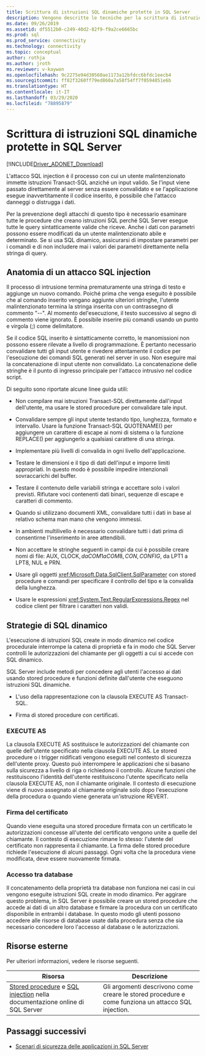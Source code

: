 ```yaml
---
title: Scrittura di istruzioni SQL dinamiche protette in SQL Server
description: Vengono descritte le tecniche per la scrittura di istruzioni SQL dinamiche protette usando le stored procedure.
ms.date: 09/26/2019
ms.assetid: df5512b0-c249-40d2-82f9-f9a2ce6665bc
ms.prod: sql
ms.prod_service: connectivity
ms.technology: connectivity
ms.topic: conceptual
author: rothja
ms.author: jroth
ms.reviewer: v-kaywon
ms.openlocfilehash: 9c2275e94d30560ae1173a12bfdcc6bfdc1eecb4
ms.sourcegitcommit: ff82f3260ff79ed860a7a58f54ff7f0594851e6b
ms.translationtype: HT
ms.contentlocale: it-IT
ms.lasthandoff: 03/29/2020
ms.locfileid: "78895879"
---
```

# <a name="writing-secure-dynamic-sql-in-sql-server"></a>Scrittura di istruzioni SQL dinamiche protette in SQL Server

[!INCLUDE[Driver_ADONET_Download](../../../includes/driver_adonet_download.md)]

L'attacco SQL injection è il processo con cui un utente malintenzionato immette istruzioni Transact-SQL anziché un input valido. Se l'input viene passato direttamente al server senza essere convalidato e se l'applicazione esegue inavvertitamente il codice inserito, è possibile che l'attacco danneggi o distrugga i dati.  
  
Per la prevenzione degli attacchi di questo tipo è necessario esaminare tutte le procedure che creano istruzioni SQL perché SQL Server esegue tutte le query sintatticamente valide che riceve. Anche i dati con parametri possono essere modificati da un utente malintenzionato abile e determinato. Se si usa SQL dinamico, assicurarsi di impostare parametri per i comandi e di non includere mai i valori dei parametri direttamente nella stringa di query.  
  
## <a name="anatomy-of-a-sql-injection-attack"></a>Anatomia di un attacco SQL injection  
Il processo di intrusione termina prematuramente una stringa di testo e aggiunge un nuovo comando. Poiché prima che venga eseguito è possibile che al comando inserito vengano aggiunte ulteriori stringhe, l'utente malintenzionato termina la stringa inserita con un contrassegno di commento "--". Al momento del'esecuzione, il testo successivo al segno di commento viene ignorato. È possibile inserire più comandi usando un punto e virgola (;) come delimitatore.  
  
Se il codice SQL inserito è sintatticamente corretto, le manomissioni non possono essere rilevate a livello di programmazione. È pertanto necessario convalidare tutti gli input utente e rivedere attentamente il codice per l'esecuzione dei comandi SQL generati nel server in uso. Non eseguire mai la concatenazione di input utente non convalidato. La concatenazione delle stringhe è il punto di ingresso principale per l'attacco intrusivo nel codice script.  
  
Di seguito sono riportate alcune linee guida utili:  
  
- Non compilare mai istruzioni Transact-SQL direttamente dall'input dell'utente, ma usare le stored procedure per convalidare tale input.  
  
- Convalidare sempre gli input utente testando tipo, lunghezza, formato e intervallo. Usare la funzione Transact-SQL QUOTENAME() per aggiungere un carattere di escape ai nomi di sistema o la funzione REPLACE() per aggiungerlo a qualsiasi carattere di una stringa.  
  
- Implementare più livelli di convalida in ogni livello dell'applicazione.  
  
- Testare le dimensioni e il tipo di dati dell'input e imporre limiti appropriati. In questo modo è possibile impedire intenzionali sovraccarichi del buffer.  
  
- Testare il contenuto delle variabili stringa e accettare solo i valori previsti. Rifiutare voci contenenti dati binari, sequenze di escape e caratteri di commento.  
  
- Quando si utilizzano documenti XML, convalidare tutti i dati in base al relativo schema man mano che vengono immessi.  
  
- In ambienti multilivello è necessario convalidare tutti i dati prima di consentirne l'inserimento in aree attendibili.  
  
- Non accettare le stringhe seguenti in campi da cui è possibile creare nomi di file: AUX, CLOCK$, da COM1 a COM8, CON, CONFIG$, da LPT1 a LPT8, NUL e PRN.  
  
- Usare gli oggetti <xref:Microsoft.Data.SqlClient.SqlParameter> con stored procedure e comandi per specificare il controllo del tipo e la convalida della lunghezza.  
  
- Usare le espressioni <xref:System.Text.RegularExpressions.Regex> nel codice client per filtrare i caratteri non validi.  
  
## <a name="dynamic-sql-strategies"></a>Strategie di SQL dinamico  
L'esecuzione di istruzioni SQL create in modo dinamico nel codice procedurale interrompe la catena di proprietà e fa in modo che SQL Server controlli le autorizzazioni del chiamante per gli oggetti a cui si accede con SQL dinamico.  
  
SQL Server include metodi per concedere agli utenti l'accesso ai dati usando stored procedure e funzioni definite dall'utente che eseguono istruzioni SQL dinamiche.  
  
- L'uso della rappresentazione con la clausola EXECUTE AS Transact-SQL.  
  
- Firma di stored procedure con certificati.  
  
### <a name="execute-as"></a>EXECUTE AS  
La clausola EXECUTE AS sostituisce le autorizzazioni del chiamante con quelle dell'utente specificato nella clausola EXECUTE AS. Le stored procedure o i trigger nidificati vengono eseguiti nel contesto di sicurezza dell'utente proxy. Questo può interrompere le applicazioni che si basano sulla sicurezza a livello di riga o richiedono il controllo. Alcune funzioni che restituiscono l'identità dell'utente restituiscono l'utente specificato nella clausola EXECUTE AS, non il chiamante originale. Il contesto di esecuzione viene di nuovo assegnato al chiamante originale solo dopo l'esecuzione della procedura o quando viene generata un'istruzione REVERT.  
  
### <a name="certificate-signing"></a>Firma del certificato  
Quando viene eseguita una stored procedure firmata con un certificato le autorizzazioni concesse all'utente del certificato vengono unite a quelle del chiamante. Il contesto di esecuzione rimane lo stesso: l'utente del certificato non rappresenta il chiamante. La firma delle stored procedure richiede l'esecuzione di alcuni passaggi. Ogni volta che la procedura viene modificata, deve essere nuovamente firmata.  
  
### <a name="cross-database-access"></a>Accesso tra database  
Il concatenamento della proprietà tra database non funziona nei casi in cui vengono eseguite istruzioni SQL create in modo dinamico. Per aggirare questo problema, in SQL Server è possibile creare un stored procedure che accede ai dati di un altro database e firmare la procedura con un certificato disponibile in entrambi i database. In questo modo gli utenti possono accedere alle risorse di database usate dalla procedura senza che sia necessario concedere loro l'accesso al database o le autorizzazioni.  
  
## <a name="external-resources"></a>Risorse esterne  
Per ulteriori informazioni, vedere le risorse seguenti.  
  
|Risorsa|Descrizione|  
|--------------|-----------------|  
|[Stored procedure](../../../relational-databases/stored-procedures/stored-procedures-database-engine.md) e [SQL injection](../../../relational-databases/security/sql-injection.md) nella documentazione online di SQL Server|Gli argomenti descrivono come creare le stored procedure e come funziona un attacco SQL injection.|  
  
## <a name="next-steps"></a>Passaggi successivi
- [Scenari di sicurezza delle applicazioni in SQL Server](application-security-scenarios-sql-server.md)
